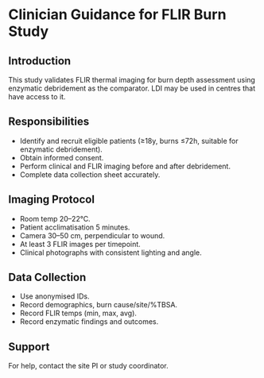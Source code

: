 # Clinician Guidance for FLIR Burn Study

## Introduction
This study validates FLIR thermal imaging for burn depth assessment using enzymatic debridement as the comparator. LDI may be used in centres that have access to it.

## Responsibilities
- Identify and recruit eligible patients (≥18y, burns ≤72h, suitable for enzymatic debridement).  
- Obtain informed consent.  
- Perform clinical and FLIR imaging before and after debridement.  
- Complete data collection sheet accurately.  

## Imaging Protocol
- Room temp 20–22°C.  
- Patient acclimatisation 5 minutes.  
- Camera 30–50 cm, perpendicular to wound.  
- At least 3 FLIR images per timepoint.  
- Clinical photographs with consistent lighting and angle.  

## Data Collection
- Use anonymised IDs.  
- Record demographics, burn cause/site/%TBSA.  
- Record FLIR temps (min, max, avg).  
- Record enzymatic findings and outcomes.  

## Support
For help, contact the site PI or study coordinator.
